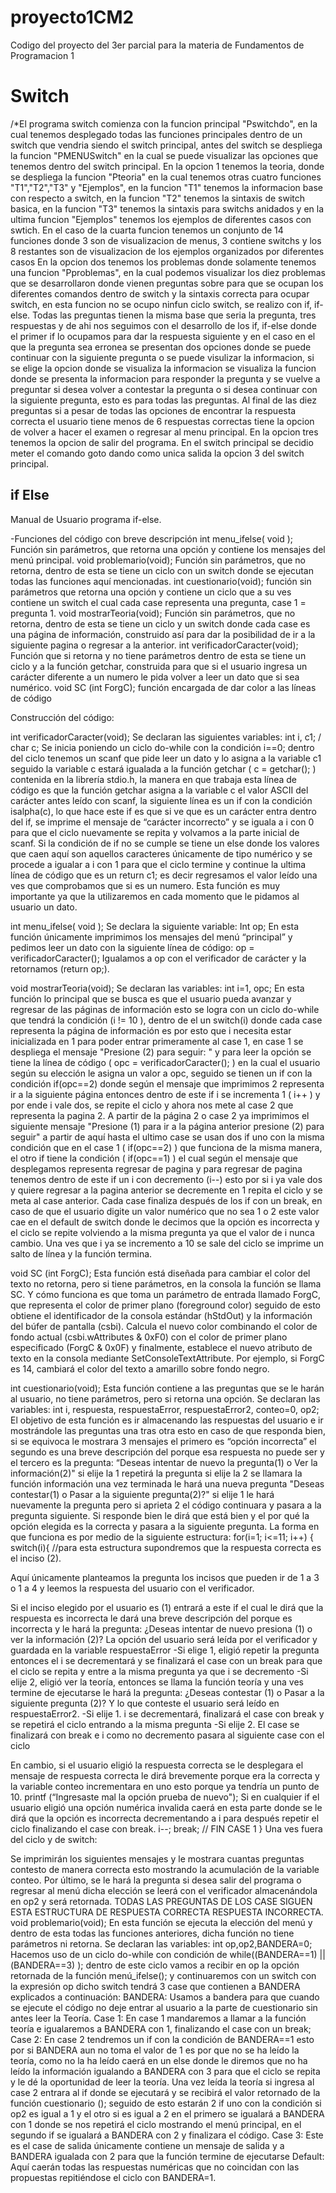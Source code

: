 # proyecto1CM2
Codigo del proyecto del 3er parcial para la materia de Fundamentos de Programacion 1

# Switch

/*El programa switch comienza con la funcion principal "Pswitchdo", en la cual tenemos 
desplegado todas las funciones principales dentro
de un switch que vendria siendo el switch principal, antes del switch se despliega la 
funcion "PMENUSwitch" en la cual se puede visualizar
las opciones que tenemos dentro del switch principal.
En la opcion 1 tenemos la teoria, donde se despliega la funcion "Pteoria" en la cual 
tenemos otras cuatro funciones "T1","T2","T3" y "Ejemplos",
en la funcion "T1" tenemos la informacion base con respecto a switch, en la funcion "T2" 
tenemos la sintaxis de switch basica, en la funcion
"T3" tenemos la sintaxis para switchs anidados y en la ultima funcion "Ejemplos" tenemos 
los ejemplos de diferentes casos con swtich.
En el caso de la cuarta funcion tenemos un conjunto de 14 funciones donde 3 son de 
visualizacion de menus, 3 contiene switchs y los 8 restantes
son de visualizacion de los ejemplos organizados por diferentes casos
En la opcion dos tenemos los problemas donde solamente tenemos una funcion "Pproblemas", 
en la cual podemos visualizar los diez problemas que 
se desarrollaron donde vienen preguntas sobre para que se ocupan los diferentes comandos 
dentro de switch y la sintaxis correcta para ocupar 
switch, en esta funcion no se ocupo ninfun ciclo switch, se realizo con if, if-else.
Todas las preguntas tienen la misma base que seria la pregunta, tres respuestas y de ahi 
nos seguimos con el desarrollo de los if, if-else
donde el primer if lo ocupamos para dar la respuesta siguiente y en el caso en el que la 
pregunta sea erronea se presentan dos opciones donde 
se puede continuar con la siguiente pregunta o se puede visulizar la informacion, si se 
elige la opcion donde se visualiza la informacion se visualiza
la funcion donde se presenta la informacion para responder la pregunta y se vuelve a 
preguntar si desea volver a contestar la pregunta o si desea 
continuar con la siguiente pregunta, esto es para todas las preguntas.
Al final de las diez preguntas si a pesar de todas las opciones de encontrar la respuesta 
correcta el usuario tiene menos de 6 respuestas correctas 
tiene la opcion de volver a hacer el examen o regresar al menu principal.
En la opcion tres tenemos la opcion de salir del programa.
En el switch principal se decidio meter el comando goto dando como unica salida la opcion 
3 del switch principal.

## if Else
Manual de Usuario programa if-else.

-Funciones del código con breve descripción 
int menu_ifelse( void ); Función sin parámetros, que retorna una opción y contiene los mensajes del menú principal.
void problemario(void); Función sin parámetros, que no retorna, dentro de esta se tiene un ciclo con un switch donde se ejecutan todas las funciones aquí mencionadas.
int cuestionario(void); función sin parámetros que retorna una opción y contiene un ciclo que a su ves contiene un switch el cual cada case representa una pregunta, case 1 = pregunta 1.
void mostrarTeoria(void); Función sin parámetros, que no retorna, dentro de esta se tiene un ciclo y un switch donde cada case es una página de información, construido así para dar la posibilidad de ir a la siguiente pagina o regresar a la anterior.
int verificadorCaracter(void); Función que si retorna y no tiene parámetros dentro de esta se tiene un ciclo y a la función getchar, construida para que si el usuario ingresa un carácter diferente a un numero le pida volver a leer un dato que si sea numérico.
void SC (int ForgC); función encargada de dar color a las líneas de código 

Construcción del código:

int verificadorCaracter(void); 
Se declaran las siguientes variables:
int i, c1; / char c;
Se inicia poniendo un ciclo do-while con la condición i==0; dentro del ciclo tenemos un scanf que pide leer un dato y lo asigna a la variable c1 seguido la variable c estará igualada a la función getchar ( c = getchar(); ) contenida en la librería stdio.h, la manera en que trabaja esta línea de código es que la función getchar asigna a la variable c el valor ASCII del carácter antes leído con scanf, la siguiente línea es un if con la condición isalpha(c), lo que hace este if es que si ve que es un carácter entra dentro del if, se imprime el mensaje de “carácter incorrecto” y se iguala a i con 0 para que el ciclo nuevamente se repita y volvamos a la parte inicial de scanf.
Si la condición de if no se cumple se tiene un else donde los valores que caen aquí son aquellos caracteres únicamente de tipo numérico y se procede a igualar a i con 1 para que el ciclo termine y continue la ultima línea de código que es un return c1; es decir regresamos el valor leído una ves que comprobamos que si es un numero.
Esta función es muy importante ya que la utilizaremos en cada momento que le pidamos al usuario un dato.
 

int menu_ifelse( void );
Se declara la siguiente variable:
Int op; 
En esta función únicamente imprimimos los mensajes del menú “principal” y pedimos leer un dato con la siguiente línea de código:
op = verificadorCaracter();
Igualamos a op con el verificador de carácter y la retornamos (return op;).
 

void mostrarTeoria(void);
Se declaran las variables:
int i=1, opc;
En esta función lo principal que se busca es que el usuario pueda avanzar y regresar de las páginas de información esto se logra con un ciclo do-while que tendrá la condición (i != 10 ), dentro de el un switch(i) donde cada case representa la página de información es por esto que i necesita estar inicializada en 1 para poder entrar primeramente al case 1, en case 1 se despliega el mensaje "Presione (2) para seguir: " y para leer la opción se tiene la línea de código ( opc = verificadorCaracter(); ) en la cual el usuario según su elección le asigna un valor a opc, seguido se tienen un if con la condición if(opc==2) donde según el mensaje que imprimimos 2 representa ir a la siguiente página entonces dentro de este if i se incrementa 1 ( i++ ) y por ende i vale dos, se repite el ciclo y ahora nos mete al case 2 que representa la pagina 2.
A partir de la página 2 o case 2 ya imprimimos el siguiente mensaje "Presione (1) para ir a la página anterior presione (2) para seguir"  a partir de aquí hasta el ultimo case se usan dos if uno con la misma condición que en el case 1 ( if(opc==2) ) que funciona de la misma manera, el otro if tiene la condición ( if(opc==1) ) el cual según el mensaje que desplegamos representa regresar de pagina y para regresar de pagina tenemos dentro de este if un i con decremento (i--) esto por si i ya vale dos y quiere regresar a la pagina anterior se decremente en 1 repita el ciclo y se meta al case anterior.
Cada case finaliza después de los if con un break, en caso de que el usuario digite un valor numérico que no sea 1 o 2 este valor cae en el default de switch donde le decimos que la opción es incorrecta y el ciclo se repite volviendo a la misma pregunta ya que el valor de i nunca cambio.
Una ves que i ya se incremento a 10 se sale del ciclo se imprime un salto de línea y la función termina.
 

void SC (int ForgC); 
Esta función está diseñada para cambiar el color del texto no retorna, pero si tiene parámetros, en la consola la función se llama SC.
Y cómo funciona es que toma un parámetro de entrada llamado ForgC, que representa el color de primer plano (foreground color) seguido de esto obtiene el identificador de la consola estándar (hStdOut) y la información del búfer de pantalla (csbi).
Calcula el nuevo color combinando el color de fondo actual (csbi.wAttributes & 0xF0) con el color de primer plano especificado (ForgC & 0x0F) y finalmente, establece el nuevo atributo de texto en la consola mediante SetConsoleTextAttribute.
Por ejemplo, si ForgC es 14, cambiará el color del texto a amarillo sobre fondo negro.
 

int cuestionario(void);
Esta función contiene a las preguntas que se le harán al usuario, no tiene parámetros, pero si retorna una opción.
Se declaran las variables: 
int i, respuesta, respuestaError, respuestaError2, conteo=0, op2;
El objetivo de esta función es ir almacenando las respuestas del usuario e ir mostrándole las preguntas una tras otra esto en caso de que responda bien, si se equivoca le mostrara 3 mensajes el primero es “opción incorrecta” el segundo es una breve descripción del porque esa respuesta no puede ser y el tercero es la pregunta: “Deseas intentar de nuevo la pregunta(1) o Ver la información(2)" si elije la 1 repetirá la pregunta si elije la 2 se llamara la función información una vez terminada le hará una nueva pregunta "Deseas contestar(1) o Pasar a la siguiente pregunta(2)?" si elije 1 le hará nuevamente la pregunta pero si aprieta 2 el código continuara y pasara a la pregunta siguiente.
Si responde bien le dirá que está bien y el por qué la opción elegida es la correcta y pasara a la siguiente pregunta.
La forma en que funciona es por medio de la siguiente estructura:
	for(i=1; i<=11; i++) { 
	switch(i){ //para esta estructura supondremos que la respuesta correcta es el inciso (2).
 
Aquí únicamente planteamos la pregunta los incisos que pueden ir de 1 a 3 o 1 a 4 y leemos la respuesta del usuario con el verificador.
 
Si el inciso elegido por el usuario es (1) entrará a este if el cual le dirá que la respuesta es incorrecta le dará una breve descripción del porque es incorrecta y le hará la pregunta:
¿Deseas intentar de nuevo presiona (1) o ver la información (2)?
La opción del usuario será leída por el verificador y guardada en la variable respuestaError
-Si elige 1, eligió repetir la pregunta entonces el i se decrementará y se finalizará el case con un break para que el ciclo se repita y entre a la misma pregunta ya que i se decremento 
-Si elije 2, eligió ver la teoría, entonces se llama la función teoría y una ves termine de ejecutarse le hará la pregunta:
¿Deseas contestar (1) o Pasar a la siguiente pregunta (2)?
Y lo que conteste el usuario será leído en respuestaError2.
-Si elije 1. i se decrementará, finalizará el case con break y se repetirá el ciclo entrando a la misma pregunta
-Si elije 2. El case se finalizará con break e i como no decremento pasara al siguiente case con el ciclo

 
En cambio, si el usuario eligió la respuesta correcta se le desplegara el mensaje de respuesta correcta le dirá brevemente porque era la correcta y la variable conteo incrementara en uno esto porque ya tendría un punto de 10.
printf (“Ingresaste mal la opción prueba de nuevo"); Si en cualquier if el usuario eligió una opción numérica invalida caerá en esta parte donde se le dirá que la opción es incorrecta decrementando a i para después repetir el ciclo finalizando el case con break.
	i--;
	break; // FIN CASE 1
	}
Una ves fuera del ciclo y de switch:
 
Se imprimirán los siguientes mensajes y le mostrara cuantas preguntas contesto de manera correcta esto mostrando la acumulación de la variable conteo.
Por último, se le hará la pregunta si desea salir del programa o regresar al menú dicha elección se leerá con el verificador almacenándola en op2 y será retornada.
TODAS LAS PREGUNTAS DE LOS CASE SIGUEN ESTA ESTRUCTURA DE RESPUESTA CORRECTA RESPUESTA INCORRECTA.
void problemario(void);
En esta función se ejecuta la elección del menú y dentro de esta todas las funciones anteriores, dicha función no tiene parámetros ni retorna.
Se declaran las variables:
int op,op2,BANDERA=0;
Hacemos uso de un ciclo do-while con condición de while((BANDERA==1) ||(BANDERA==3) ); dentro de este ciclo vamos a recibir en op la opción retornada de la función menú_ifelse(); y continuaremos con un switch con la expresión op dicho switch tendrá 3 case que contienen a BANDERA explicados a continuación:
BANDERA: Usamos a bandera para que cuando se ejecute el código no deje entrar al usuario a la parte de cuestionario sin antes leer la Teoría.
Case 1: En case 1 mandaremos a llamar a la función teoría e igualaremos a BANDERA con 1, finalizando el case con un break;
Case 2: En case 2 tendremos un if con la condición de BANDERA==1 esto por si BANDERA aun no toma el valor de 1 es por que no se ha leído la teoría, como no la ha leído caerá en un else donde le diremos que no ha leído la información igualando a BANDERA con 3 para que el ciclo se repita y le dé la oportunidad de leer la teoría.
Una vez leída la teoría si ingresa al case 2 entrara al if donde se ejecutará y se recibirá el valor retornado de la función cuestionario (); seguido de esto estarán 2 if uno con la condición si op2 es igual a 1 y el otro si es igual a 2 en el primero se igualará a BANDERA con 1 donde se nos repetirá el ciclo mostrando el menú principal, en el segundo if se igualará a BANDERA con 2 y finalizara el código.
Case 3: Este es el case de salida únicamente contiene un mensaje de salida y a BANDERA igualada con 2 para que la función termine de ejecutarse
Default: Aquí caerán todas las respuestas numéricas que no coincidan con las propuestas repitiéndose el ciclo con BANDERA=1.



